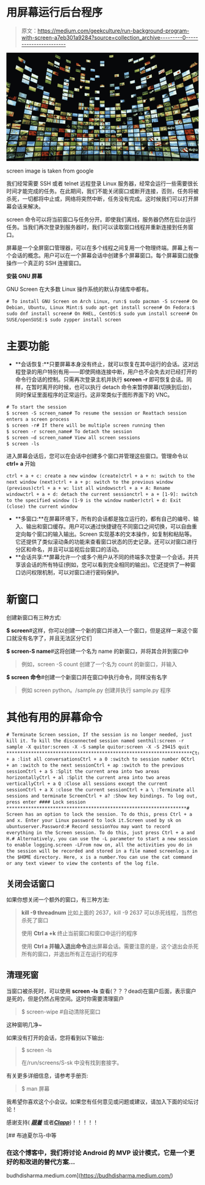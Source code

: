 # 用屏幕运行后台程序

> 原文：<https://medium.com/geekculture/run-background-program-with-screen-a7eb301a9284?source=collection_archive---------0----------------------->

![](img/fce78ac63161c6d0a3c278630b60b01e.png)

screen image is taken from google

我们经常需要 SSH 或者 telnet 远程登录 Linux 服务器，经常会运行一些需要很长时间才能完成的任务。在此期间，我们不能关闭窗口或断开连接，否则，任务将被杀死，一切都将中止或，网络将突然中断，任务没有完成。这时候我们可以打开屏幕会话来解决。

screen 命令可以将当前窗口与任务分开。即使我们离线，服务器仍然在后台运行任务。当我们再次登录到服务器时，我们可以读取窗口线程并重新连接到任务窗口。

屏幕是一个全屏窗口管理器，可以在多个线程之间复用一个物理终端。屏幕上有一个会话的概念。用户可以在一个屏幕会话中创建多个屏幕窗口。每个屏幕窗口就像操作一个真正的 SSH 连接窗口。

**安装 GNU 屏幕**

GNU Screen 在大多数 Linux 操作系统的默认存储库中都有。

```
# To install GNU Screen on Arch Linux, run:$ sudo pacman -S screen# On Debian, Ubuntu, Linux Mint:$ sudo apt-get install screen# On Fedora:$ sudo dnf install screen# On RHEL, CentOS:$ sudo yum install screen# On SUSE/openSUSE:$ sudo zypper install screen
```

# 主要功能

*   **会话恢复:**只要屏幕本身没有终止，就可以恢复在其中运行的会话。这对远程登录的用户特别有用——即使网络连接中断，用户也不会失去对已经打开的命令行会话的控制。只需再次登录主机并执行 **screen -r** 即可恢复会话。同样，在暂时离开的时候，也可以执行 detach 命令来暂停屏幕(切换到后台)，同时保证里面程序的正常运行。这非常类似于图形界面下的 VNC。

```
# To start the session
$ screen -S screen_name# To resume the session or Reattach session enters a screen process
$ screen -r# If there will be multiple screen running then 
$ screen -r screen_name# To detach the session
$ screen –d screen_name# View all screen sessions
$ screen -ls
```

进入屏幕会话后，您可以在会话中创建多个窗口并管理这些窗口。管理命令以 **ctrl+ a** 开始

```
ctrl + a + c: create a new window (create)ctrl + a + n: switch to the next window (next)ctrl + a + p: switch to the previous window (previous)ctrl + a + w: list all windowsctrl + a + A: Rename windowctrl + a + d: detach the current sessionctrl + a + [1-9]: switch to the specified window (1-9 is the window number)ctrl + d: Exit (close) the current window
```

*   **多窗口:**在屏幕环境下，所有的会话都是独立运行的，都有自己的编号、输入、输出和窗口缓存。用户可以通过快捷键在不同窗口之间切换，可以自由重定向每个窗口的输入输出。Screen 实现基本的文本操作，如复制和粘贴等。它还提供了类似滚动条的功能来查看窗口状态的历史记录。还可以对窗口进行分区和命名，并且可以监视后台窗口的活动。
*   **会话共享:**屏幕允许一个或多个用户从不同的终端多次登录一个会话，并共享该会话的所有特征(例如，您可以看到完全相同的输出)。它还提供了一种窗口访问权限机制，可以对窗口进行密码保护。

# 新窗口

创建新窗口有三种方式:

**$ screen**#这样，你可以创建一个新的窗口并进入一个窗口，但是这样一来这个窗口就没有名字了，并且无法区分它们

**$ screen-S name**#这将创建一个名为 name 的新窗口，并将其合并到窗口中

> 例如，screen -S count 创建了一个名为 count 的新窗口，并输入

**$ screen 命令**#创建一个新窗口并在窗口中执行命令，同样没有名字

> 例如 screen python。/sample.py 创建并执行 sample.py 程序

# 其他有用的屏幕命令

```
# Terminate Screen session, If the session is no longer needed, just kill it. To kill the disconnected session named senthil:screen -r sample -X quitor:screen -X -S sample quitor:screen -X -S 29415 quit
********************************************************************Ctrl + a :list all conversationsCtrl + a 0 :switch to session number 0Ctrl + an :switch to the next sessionCtrl + ap :switch to the previous sessionCtrl + a S :Split the current area into two areas horizontallyCtrl + al :Split the current area into two areas verticallyCtrl + a Q :Close all sessions except the current sessionCtrl + a X :close the current sessionCtrl + a \ :Terminate all sessions and terminate ScreenCtrl + a? :Show key bindings. To log out, press enter #### Lock session
******************************************************************# Screen has an option to lock the session. To do this, press Ctrl + a and x. Enter your Linux password to lock it.Screen used by sk on ubuntuserver.Password:# Record sessionYou may want to record everything in the Screen session. To do this, just press Ctrl + a and H.# Alternatively, you can use the -L parameter to start a new session to enable logging.screen -LFrom now on, all the activities you do in the session will be recorded and stored in a file named screenlog.x in the $HOME directory. Here, x is a number.You can use the cat command or any text viewer to view the contents of the log file.
```

## **关闭会话窗口**

如果你想关闭一个额外的窗口，有三种方法:

> **kill -9 threadnum** 比如上面的 2637，kill -9 2637 可以杀死线程，当然也杀死了窗口
> 
> 使用 **Ctrl a +k** 终止当前窗口和窗口中运行的程序
> 
> 使用 **Ctrl a 并输入退出命令**退出屏幕会话。需要注意的是，这个退出会杀死所有的窗口，并退出所有正在运行的程序

## 清理死窗

当窗口被杀死时，可以使用 **screen -ls** 查看(？？？dead)在窗户后面，表示窗户是死的，但是仍然占用空间。这时你需要清理窗户

> $ screen-wipe #自动清除死窗口

这种窗明几净~

如果没有打开的会话，您将看到以下输出:

> $ screen -ls
> 
> 在/run/screens/S-sk 中没有找到套接字。

有关更多详细信息，请参考手册页:

> $ man 屏幕

我希望你喜欢这个小会议。如果您有任何意见或问题或建议，请加入下面的论坛讨论！

感谢支持( [***跟着***](/@budhdisharma) 或者[***Clapp***](https://medium.com/p/761e6da812b8/edit))！！！！！

[](https://budhdisharma.medium.com/) [## 布迪夏尔马-中等

### 在这个博客中，我们将讨论 Android 的 MVP 设计模式，它是一个更好的和改进的替代方案…

budhdisharma.medium.com](https://budhdisharma.medium.com/)